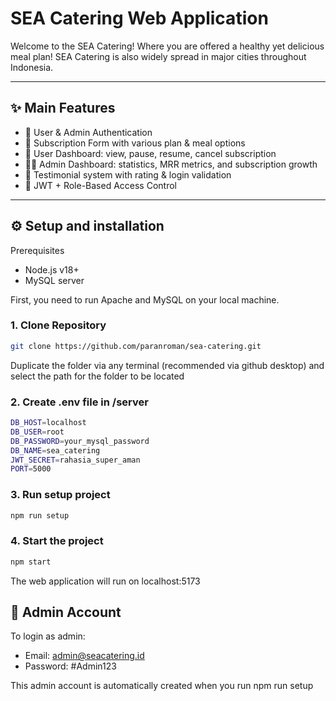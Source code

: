 # SEA Catering Web Application

Welcome to the SEA Catering! Where you are offered a healthy yet delicious meal plan! SEA Catering is also widely spread in major cities throughout Indonesia.

---

## ✨ Main Features

- 🔐 User & Admin Authentication
- 📝 Subscription Form with various plan & meal options
- 👤 User Dashboard: view, pause, resume, cancel subscription
- 🧑‍💼 Admin Dashboard: statistics, MRR metrics, and subscription growth
- 💬 Testimonial system with rating & login validation
- 🔐 JWT + Role-Based Access Control

---

## ⚙️ Setup and installation

Prerequisites
- Node.js v18+
- MySQL server
  
 First, you need to run Apache and MySQL on your local machine.

### 1. Clone Repository

```bash
git clone https://github.com/paranroman/sea-catering.git
```

Duplicate the folder via any terminal (recommended via github desktop) and select the path for the folder to be located

### 2. Create .env file in /server

```bash
DB_HOST=localhost
DB_USER=root
DB_PASSWORD=your_mysql_password
DB_NAME=sea_catering
JWT_SECRET=rahasia_super_aman
PORT=5000
```

### 3. Run setup project

```bash
npm run setup
```

### 4. Start the project

```bash
npm start
```
The web application will run on localhost:5173

## 🔐 Admin Account

To login as admin:

- Email: admin@seacatering.id
- Password: #Admin123

This admin account is automatically created when you run npm run setup
